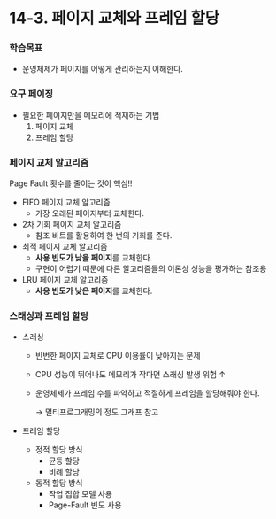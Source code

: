 # 14-3. 페이지 교체와 프레임 할당

### 학습목표

- 운영체제가 페이지를 어떻게 관리하는지 이해한다.

### 요구 페이징

- 필요한 페이지만을 메모리에 적재하는 기법
    1. 페이지 교체
    2. 프레임 할당

### 페이지 교체 알고리즘

Page Fault 횟수를 줄이는 것이 핵심!!

- FIFO 페이지 교체 알고리즘
    - 가장 오래된 페이지부터 교체한다.
- 2차 기회 페이지 교체 알고리즘
    - 참조 비트를 활용하여 한 번의 기회를 준다.
- 최적 페이지 교체 알고리즘
    - **사용 빈도가 낮을 페이지**를 교체한다.
    - 구현이 어렵기 때문에 다른 알고리즘들의 이론상 성능을 평가하는 참조용
- LRU 페이지 교체 알고리즘
    - **사용 빈도가 낮은 페이지**를 교체한다.

### 스래싱과 프레임 할당

- 스래싱
    - 빈번한 페이지 교체로 CPU 이용률이 낮아지는 문제
    - CPU 성능이 뛰어나도 메모리가 작다면 스래싱 발생 위험 ↑
    - 운영체제가 프레임 수를 파악하고 적절하게 프레임을 할당해줘야 한다.
        
        → 멀티프로그래밍의 정도 그래프 참고
        
    
- 프레임 할당
    - 정적 할당 방식
        - 균등 할당
        - 비례 할당
    - 동적 할당 방식
        - 작업 집합 모델 사용
        - Page-Fault 빈도 사용